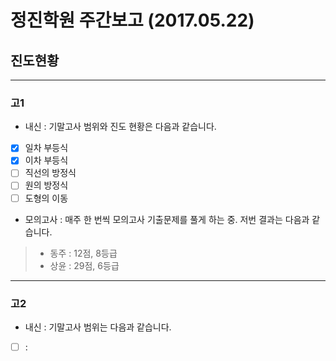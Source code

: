 # 정진학원 주간보고 (2017.05.22)

## 진도현황
*****
### 고1

* 내신 : 기말고사 범위와 진도 현황은 다음과 같습니다.
- [x] 일차 부등식
- [x] 이차 부등식
- [ ] 직선의 방정식
- [ ] 원의 방정식
- [ ] 도형의 이동 
* 모의고사 : 매주 한 번씩 모의고사 기출문제를 풀게 하는 중. 저번 결과는 다음과 같습니다.
> * 동주 : 12점, 8등급
> * 상윤 : 29점, 6등급
*****
### 고2

* 내신 : 기말고사 범위는 다음과 같습니다.
- [ ] : 